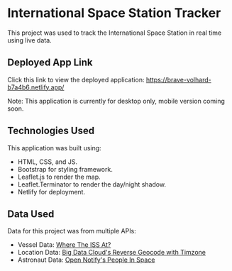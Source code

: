 # International Space Station Tracker

This project was used to track the International Space Station in real time using live data.

## Deployed App Link

Click this link to view the deployed application: https://brave-volhard-b7a4b6.netlify.app/

Note: This application is currently for desktop only, mobile version coming soon.

## Technologies Used

This application was built using:
- HTML, CSS, and JS.
- Bootstrap for styling framework.
- Leaflet.js to render the map.
- Leaflet.Terminator to render the day/night shadow.
- Netlify for deployment.

## Data Used

Data for this project was from multiple APIs:
- Vessel Data: [Where The ISS At?](https://wheretheiss.at/w/developer)
- Location Data: [Big Data Cloud's Reverse Geocode with Timzone](https://www.bigdatacloud.com/geocoding-apis/reverse-geocode-with-timezone)
- Astronaut Data: [Open Notify's People In Space](http://open-notify.org/Open-Notify-API/People-In-Space/)
